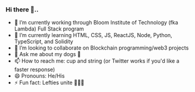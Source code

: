 ### Hi there 👋..

- 🔭 I’m currently working through Bloom Institute of Technology (fka Lambda) Full Stack program
- 🌱 I’m currently learning HTML, CSS, JS, ReactJS, Node, Python, TypeScript, and Solidity
- 👯 I’m looking to collaborate on Blockchain programming/web3 projects
- 💬 Ask me about my dogs 🐶
- 📫 How to reach me: cup and string (or Twitter works if you'd like a faster response)
- 😄 Pronouns: He/His
- ⚡ Fun fact: Lefties unite 💁🏻‍♂️

<!--
**Jmz0127/Jmz0127** is a ✨ _special_ ✨ repository because its `README.md` (this file) appears on your GitHub profile.

Here are some ideas to get you started:

- 🔭 I’m currently working on ...
- 🌱 I’m currently learning ...
- 👯 I’m looking to collaborate on ...
- 🤔 I’m looking for help with ...
- 💬 Ask me about ...
- 📫 How to reach me: ...
- 😄 Pronouns: ...
- ⚡ Fun fact: ...
-->
